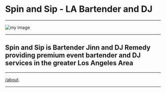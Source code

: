 # Spin and Sip - LA Bartender and DJ

---

![my image](/landing.jpg)

---
## Spin and Sip is Bartender Jinn and DJ Remedy providing premium event bartender and DJ services in the greater Los Angeles Area

---

 [/about](/about). 

---
